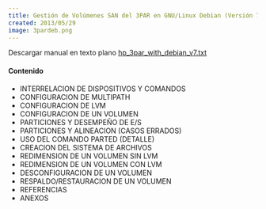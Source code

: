 ```yaml
---
title: Gestión de Volúmenes SAN del 3PAR en GNU/Linux Debian (Versión 7)
created: 2013/05/29
image: 3pardeb.png
---
```


Descargar manual en texto plano [hp_3par_with_debian_v7.txt](https://www.olafrv.com/wordpress/wp-content/uploads/2013/08/hp_3par_with_debian_v7.txt) 

#### Contenido
- INTERRELACION DE DISPOSITIVOS Y COMANDOS
- CONFIGURACION DE MULTIPATH
- CONFIGURACION DE LVM
- CONFIGURACION DE UN VOLUMEN
- PARTICIONES Y DESEMPEÑO DE E/S
- PARTICIONES Y ALINEACION (CASOS ERRADOS)
- USO DEL COMANDO PARTED (DETALLE)
- CREACION DEL SISTEMA DE ARCHIVOS
- REDIMENSION DE UN VOLUMEN SIN LVM
- REDIMENSION DE UN VOLUMEN CON LVM
- DESCONFIGURACION DE UN VOLUMEN
- RESPALDO/RESTAURACION DE UN VOLUMEN
- REFERENCIAS
- ANEXOS